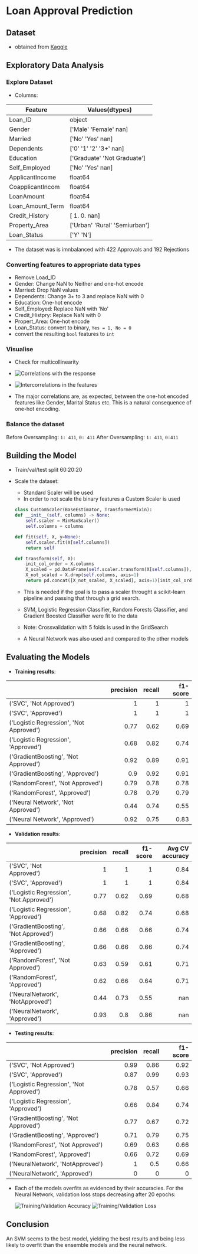 # Loan Approval Prediction

## Dataset 
- obtained from [Kaggle](https://www.kaggle.com/datasets/altruistdelhite04/loan-prediction-problem-dataset)

## Exploratory Data Analysis
### Explore Dataset
- Columns: 

| Feature           | Values(dtypes)                |
| ----------------- | ----------------------------- |
| Loan_ID           | object                        |
| Gender            | ['Male' 'Female' nan]         |
| Married           | ['No' 'Yes' nan]              |
| Dependents        | ['0' '1' '2' '3+' nan]        |
| Education         | ['Graduate' 'Not Graduate']   |
| Self_Employed     | ['No' 'Yes' nan]              |
| ApplicantIncome   | float64                       |
| CoapplicantIncom  | float64                       |
| LoanAmount        | float64                       |
| Loan_Amount_Term  | float64                       |
| Credit_History    | [ 1.  0. nan]                 |
| Property_Area     | ['Urban' 'Rural' 'Semiurban'] |
| Loan_Status       | ['Y' 'N']                     |
- The dataset was is imnbalanced with 422 Approvals and 192 Rejections
### Converting features to appropriate data types
- Remove Load_ID
- Gender: Change NaN to Neither and one-hot encode
- Married: Drop NaN values
- Dependents: Change 3+ to 3 and replace NaN with 0
- Education: One-hot encode
- Self_Employed: Replace NaN with 'No'
- Credit_Histpry: Replace NaN with 0
- Propert_Area: One-hot encode
- Loan_Status: convert to binary, `Yes = 1, No = 0`
- convert the resulting `bool` features to `int`

### Visualise
- Check for multicollinearity
- ![Correlations with the response](./images/corrbarplot.png)
- ![Intercorrelations in the features](./images/heatmap.png)

- The major correlations are, as expected, between the one-hot encoded features like Gender, Marital Status etc. This is a natural consequence of one-hot encoding.

### Balance the dataset
Before Oversampling: `1: 411`, `0: 411`
After Oversampling: `1: 411`, `0:411`

## Building the Model
- Train/val/test split 60:20:20
- Scale the dataset:
    - Standard Scaler will be used
    - In order to not scale the binary features a Custom Scaler is used
    
    ```python
    class CustomScaler(BaseEstimator, TransformerMixin):
    def __init__(self, columns) -> None:
        self.scaler = MinMaxScaler()
        self.columns = columns 

    def fit(self, X, y=None):
        self.scaler.fit(X[self.columns])
        return self
    
    def transform(self, X):
        init_col_order = X.columns
        X_scaled = pd.DataFrame(self.scaler.transform(X[self.columns]), columns=self.columns, index=X.index)
        X_not_scaled = X.drop(self.columns, axis=1)
        return pd.concat([X_not_scaled, X_scaled], axis=1)[init_col_order]
    ```

    - This is needed if the goal is to pass a scaler throught a scikit-learn pipeline and passing that through a grid search.

    - SVM, Logistic Regression Classifier, Random Forests Classifier, and Gradient Boosted Classifier were fit to the data

    - Note: Crossvalidation with 5 folds is used in the GridSearch

    - A Neural Network was also used and compared to the other models

## Evaluating the Models

- __Training results__:

|                                         |   precision |   recall |   f1-score |
|:----------------------------------------|------------:|---------:|-----------:|
| ('SVC', 'Not Approved')                 |        1    |     1    |       1    |
| ('SVC', 'Approved')                     |        1    |     1    |       1    |
| ('Logistic Regression', 'Not Approved') |        0.77 |     0.62 |       0.69 |
| ('Logistic Regression', 'Approved')     |        0.68 |     0.82 |       0.74 |
| ('GradientBoosting', 'Not Approved')    |        0.92 |     0.89 |       0.91 |
| ('GradientBoosting', 'Approved')        |        0.9  |     0.92 |       0.91 |
| ('RandomForest', 'Not Approved')        |        0.79 |     0.78 |       0.78 |
| ('RandomForest', 'Approved')            |        0.78 |     0.79 |       0.79 |
| ('Neural Network', 'Not Approved')      |        0.44 |     0.74 |       0.55 |
| ('Neural Network', 'Approved')          |        0.92 |     0.75 |       0.83 |

- __Validation results__:

|                                         |   precision |   recall |   f1-score |   Avg CV accuracy |
|:----------------------------------------|------------:|---------:|-----------:|------------------:|
| ('SVC', 'Not Approved')                 |        1    |     1    |       1    |              0.84 |
| ('SVC', 'Approved')                     |        1    |     1    |       1    |              0.84 |
| ('Logistic Regression', 'Not Approved') |        0.77 |     0.62 |       0.69 |              0.68 |
| ('Logistic Regression', 'Approved')     |        0.68 |     0.82 |       0.74 |              0.68 |
| ('GradientBoosting', 'Not Approved')    |        0.66 |     0.66 |       0.66 |              0.74 |
| ('GradientBoosting', 'Approved')        |        0.66 |     0.66 |       0.66 |              0.74 |
| ('RandomForest', 'Not Approved')        |        0.63 |     0.59 |       0.61 |              0.71 |
| ('RandomForest', 'Approved')            |        0.62 |     0.66 |       0.64 |              0.71 |
| ('NeuralNetwork', 'NotApproved')        |        0.44 |     0.73 |       0.55 |            nan    |
| ('NeuralNetwork', 'Approved')           |        0.93 |     0.8  |       0.86 |            nan    |

- __Testing results__:

|                                         |   precision |   recall |   f1-score |
|:----------------------------------------|------------:|---------:|-----------:|
| ('SVC', 'Not Approved')                 |        0.99 |     0.86 |       0.92 |
| ('SVC', 'Approved')                     |        0.87 |     0.99 |       0.93 |
| ('Logistic Regression', 'Not Approved') |        0.78 |     0.57 |       0.66 |
| ('Logistic Regression', 'Approved')     |        0.66 |     0.84 |       0.74 |
| ('GradientBoosting', 'Not Approved')    |        0.77 |     0.67 |       0.72 |
| ('GradientBoosting', 'Approved')        |        0.71 |     0.79 |       0.75 |
| ('RandomForest', 'Not Approved')        |        0.69 |     0.63 |       0.66 |
| ('RandomForest', 'Approved')            |        0.66 |     0.72 |       0.69 |
| ('NeuralNetwork', 'NotApproved')        |        1    |     0.5  |       0.66 |
| ('NeuralNetwork', 'Approved')           |        0    |     0    |       0    |


- Each of the models overfits as evidenced by their accuracies. For the Neural Network, validation loss stops decreasing after 20 epochs:

    ![Training/Validation Accuracy](./images/Accuracy.png)
    ![Training/Validation Loss](./images/Loss.png)

## Conclusion 
An SVM seems to the best model, yielding the best results and being less likely to overfit than the ensemble models and the neural network.
